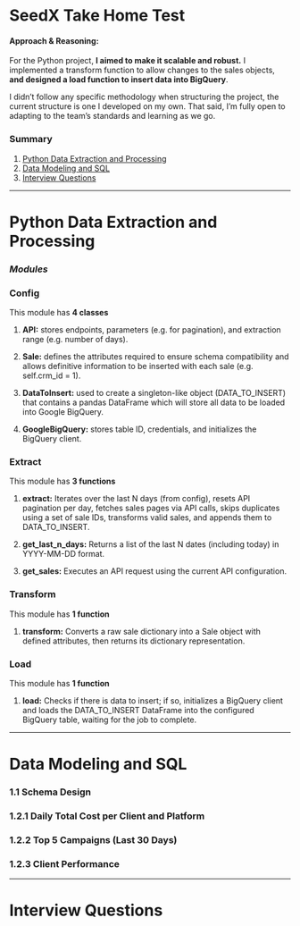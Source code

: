 # SeedX Take Home Test
#### Approach & Reasoning:
For the Python project, __I aimed to make it scalable and robust.__ I implemented a transform function to allow changes to the sales objects, __and designed a load function to insert data into BigQuery__. 

I didn’t follow any specific methodology when structuring the project, the current structure is one I developed on my own. That said, I’m fully open to adapting to the team’s standards and learning as we go.

### Summary
1. [Python Data Extraction and Processing](#python)
2. [Data Modeling and SQL](#data)
3. [Interview Questions](#interview)

---

<a id="python"></a>
# Python Data Extraction and Processing

### _Modules_
### Config
This module has __4 classes__

1. __API:__ stores endpoints, parameters (e.g. for pagination), and extraction range (e.g. number of days).

2. __Sale:__ defines the attributes required to ensure schema compatibility and allows definitive information to be inserted with each sale (e.g. self.crm_id = 1).

3. __DataToInsert:__ used to create a singleton-like object (DATA_TO_INSERT) that contains a pandas DataFrame which will store all data to be loaded into Google BigQuery.

4. __GoogleBigQuery:__ stores table ID, credentials, and initializes the BigQuery client.
 
### Extract
This module has __3 functions__

1. __extract:__ Iterates over the last N days (from config), resets API pagination per day, fetches sales pages via API calls, skips duplicates using a set of sale IDs, transforms valid sales, and appends them to DATA_TO_INSERT.

2. __get_last_n_days:__ Returns a list of the last N dates (including today) in YYYY-MM-DD format.

3. __get_sales:__ Executes an API request using the current API configuration.

### Transform
This module has __1 function__

1. __transform:__ Converts a raw sale dictionary into a Sale object with defined attributes, then returns its dictionary representation.

### Load
This module has __1 function__

1. __load:__ Checks if there is data to insert; if so, initializes a BigQuery client and loads the DATA_TO_INSERT DataFrame into the configured BigQuery table, waiting for the job to complete.

---
<a id="data"></a>
# Data Modeling and SQL
### 1.1 Schema Design

### 1.2.1 Daily Total Cost per Client and Platform

### 1.2.2 Top 5 Campaigns (Last 30 Days)

### 1.2.3 Client Performance
---
<a id="interview"></a>
# Interview Questions
